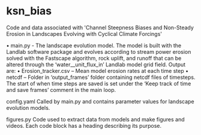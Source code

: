# ksn_bias
Code and data associated with 'Channel Steepness Biases and Non-Steady Erosion in Landscapes Evolving with Cyclical Climate Forcings'

• main.py - The landscape evolution model. The model is built with the Landlab software package and evolves according to stream power erosion solved with the Fastscape algorithm, rock uplift, and runoff that can be altered through the ‘water__unit_flux_in’ Landlab model grid field. Output are:
•	Erosion_tracker.csv – Mean model erosion rates at each time step
•	netcdf – Folder in ‘output_frames’ folder containing netcdf files of timesteps. The start of when time steps are saved is set under the ‘Keep track of time and save frames’ comment in the main loop.

config.yaml
Called by main.py and contains parameter values for landscape evolution models.  

figures.py
Code used to extract data from models and make figures and videos. Each code block has a heading describing its purpose.
